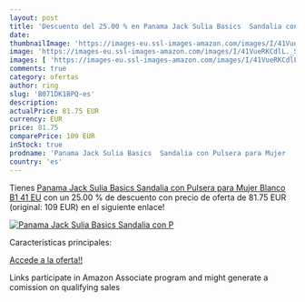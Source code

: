 ```yaml
---
layout: post
title: 'Descuento del 25.00 % en Panama Jack Sulia Basics  Sandalia con P'
date: 
thumbnailImage: 'https://images-eu.ssl-images-amazon.com/images/I/41VueRKCdlL._SL200_.jpg'
image: 'https://images-eu.ssl-images-amazon.com/images/I/41VueRKCdlL._SL200_.jpg'
images: [ 'https://images-eu.ssl-images-amazon.com/images/I/41VueRKCdlL._SL200_.jpg' ]
comments: true
category: ofertas
author: ring
slug: 'B071DK1BPQ-es'
description:
actualPrice: 81.75 EUR
currency: EUR
price: 81.75
comparePrice: 109 EUR
inStock: true
prodname: 'Panama Jack Sulia Basics  Sandalia con Pulsera para Mujer   Blanco B1   41 EU'
country: 'es'
---
```


Tienes [Panama Jack Sulia Basics  Sandalia con Pulsera para Mujer   Blanco B1   41 EU](https://www.amazon.es/dp/B071DK1BPQ/?tag=tolees-21) con un 25.00 % de descuento con precio de oferta de 81.75 EUR (original: 109 EUR) en el siguiente enlace!

[![Panama Jack Sulia Basics  Sandalia con P](https://images-eu.ssl-images-amazon.com/images/I/41VueRKCdlL._SL200_.jpg)](https://www.amazon.es/dp/B071DK1BPQ/?tag=tolees-21)

Características principales:


[Accede a la oferta!!](https://www.amazon.es/dp/B071DK1BPQ/?tag=tolees-21)

Links participate in Amazon Associate program and might generate a comission on qualifying sales


